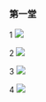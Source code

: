 ### 第一堂

1
![](https://i.imgur.com/ZVvM6er.png)

2
![](https://i.imgur.com/kVUQnQ9.png)

3
![](https://i.imgur.com/EBcUzrI.png)

4
![](https://i.imgur.com/BarZDjd.png)